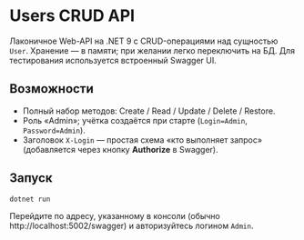 ﻿# Users CRUD API

Лаконичное Web-API на .NET 9 с CRUD-операциями над сущностью `User`.
Хранение — в памяти; при желании легко переключить на БД.
Для тестирования используется встроенный Swagger UI.

## Возможности

- Полный набор методов: Create / Read / Update / Delete / Restore.
- Роль «Admin»; учётка создаётся при старте (`Login=Admin`, `Password=Admin`).
- Заголовок `X-Login` — простая схема «кто выполняет запрос» (добавляется через кнопку **Authorize** в Swagger).

## Запуск

```bash
dotnet run
```

Перейдите по адресу, указанному в консоли (обычно http://localhost:5002/swagger) и авторизуйтесь логином `Admin`.